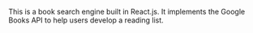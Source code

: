 This is a book search engine built in React.js. It implements the Google Books API to help users develop a reading list.